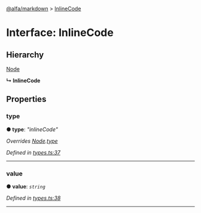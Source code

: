[@alfa/markdown](../README.md) > [InlineCode](../interfaces/inlinecode.md)

# Interface: InlineCode

## Hierarchy

[Node](node.md)

**↳ InlineCode**

## Properties

<a id="type"></a>

### type

**● type**: _"inlineCode"_

_Overrides [Node](node.md).[type](node.md#type)_

_Defined in [types.ts:37](https://github.com/Siteimprove/alfa/blob/master/packages/markdown/src/types.ts#L37)_

---

<a id="value"></a>

### value

**● value**: _`string`_

_Defined in [types.ts:38](https://github.com/Siteimprove/alfa/blob/master/packages/markdown/src/types.ts#L38)_

---
